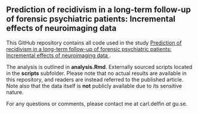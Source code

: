 ## Prediction of recidivism in a long-term follow-up of forensic psychiatric patients: Incremental effects of neuroimaging data

This GitHub repository contains all code used in the study [Prediction of recidivism in a long-term follow-up of forensic psychiatric patients: Incremental effects of neuroimaging data
](https://journals.plos.org/plosone/article?id=10.1371/journal.pone.0217127).

The analysis is outlined in **analysis.Rmd**. Externally sourced scripts located in the **scripts** subfolder. Please note that no actual results are available in this repository, and readers are instead referred to the published article. Note also that the data itself is **not** publicly available due to its sensitive nature.

For any questions or comments, please contact me at carl.delfin *at* gu.se.
